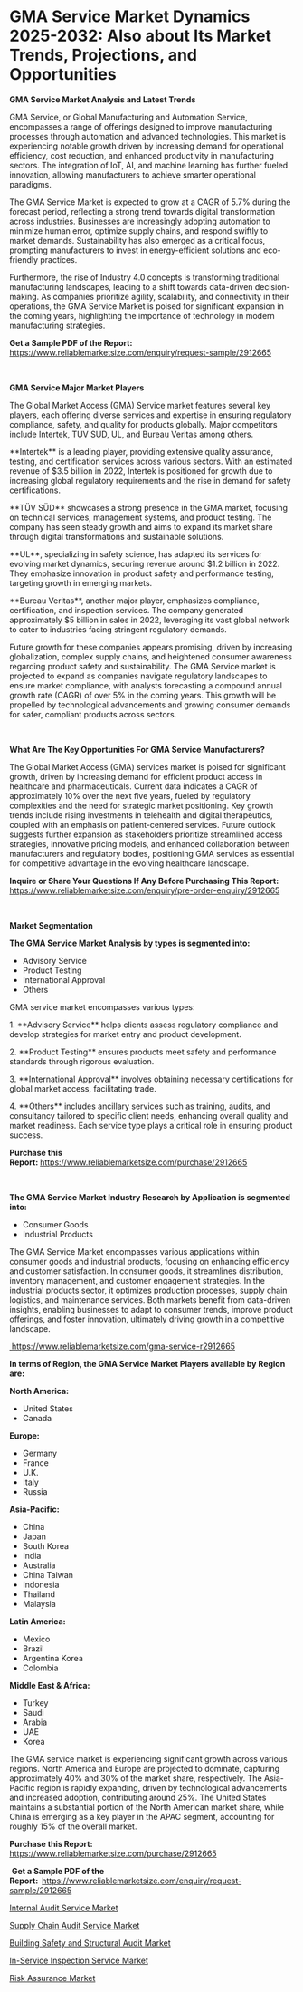 <p><h1>GMA Service Market Dynamics 2025-2032: Also about Its Market Trends, Projections, and Opportunities</h1></p><p><strong>GMA Service Market Analysis and Latest Trends</strong></p>
<p><p>GMA Service, or Global Manufacturing and Automation Service, encompasses a range of offerings designed to improve manufacturing processes through automation and advanced technologies. This market is experiencing notable growth driven by increasing demand for operational efficiency, cost reduction, and enhanced productivity in manufacturing sectors. The integration of IoT, AI, and machine learning has further fueled innovation, allowing manufacturers to achieve smarter operational paradigms.</p><p>The GMA Service Market is expected to grow at a CAGR of 5.7% during the forecast period, reflecting a strong trend towards digital transformation across industries. Businesses are increasingly adopting automation to minimize human error, optimize supply chains, and respond swiftly to market demands. Sustainability has also emerged as a critical focus, prompting manufacturers to invest in energy-efficient solutions and eco-friendly practices. </p><p>Furthermore, the rise of Industry 4.0 concepts is transforming traditional manufacturing landscapes, leading to a shift towards data-driven decision-making. As companies prioritize agility, scalability, and connectivity in their operations, the GMA Service Market is poised for significant expansion in the coming years, highlighting the importance of technology in modern manufacturing strategies.</p></p>
<p><strong>Get a Sample PDF of the Report:&nbsp;</strong> <a href="https://www.reliablemarketsize.com/enquiry/request-sample/2912665?utm_campaign=2034&utm_medium=2&utm_source=Github&utm_content=ia&utm_term=12032025&utm_id=gma-service">https://www.reliablemarketsize.com/enquiry/request-sample/2912665</a></p>
<p>&nbsp;</p>
<p><strong>GMA Service Major Market Players</strong></p>
<p><p>The Global Market Access (GMA) Service market features several key players, each offering diverse services and expertise in ensuring regulatory compliance, safety, and quality for products globally. Major competitors include Intertek, TUV SUD, UL, and Bureau Veritas among others.</p><p>**Intertek** is a leading player, providing extensive quality assurance, testing, and certification services across various sectors. With an estimated revenue of $3.5 billion in 2022, Intertek is positioned for growth due to increasing global regulatory requirements and the rise in demand for safety certifications.</p><p>**TÜV SÜD** showcases a strong presence in the GMA market, focusing on technical services, management systems, and product testing. The company has seen steady growth and aims to expand its market share through digital transformations and sustainable solutions.</p><p>**UL**, specializing in safety science, has adapted its services for evolving market dynamics, securing revenue around $1.2 billion in 2022. They emphasize innovation in product safety and performance testing, targeting growth in emerging markets.</p><p>**Bureau Veritas**, another major player, emphasizes compliance, certification, and inspection services. The company generated approximately $5 billion in sales in 2022, leveraging its vast global network to cater to industries facing stringent regulatory demands.</p><p>Future growth for these companies appears promising, driven by increasing globalization, complex supply chains, and heightened consumer awareness regarding product safety and sustainability. The GMA Service market is projected to expand as companies navigate regulatory landscapes to ensure market compliance, with analysts forecasting a compound annual growth rate (CAGR) of over 5% in the coming years. This growth will be propelled by technological advancements and growing consumer demands for safer, compliant products across sectors.</p></p>
<p>&nbsp;</p>
<p><strong>What Are The Key Opportunities For GMA Service Manufacturers?</strong></p>
<p><p>The Global Market Access (GMA) services market is poised for significant growth, driven by increasing demand for efficient product access in healthcare and pharmaceuticals. Current data indicates a CAGR of approximately 10% over the next five years, fueled by regulatory complexities and the need for strategic market positioning. Key growth trends include rising investments in telehealth and digital therapeutics, coupled with an emphasis on patient-centered services. Future outlook suggests further expansion as stakeholders prioritize streamlined access strategies, innovative pricing models, and enhanced collaboration between manufacturers and regulatory bodies, positioning GMA services as essential for competitive advantage in the evolving healthcare landscape.</p></p>
<p><strong>Inquire or Share Your Questions If Any Before Purchasing This Report:</strong> <a href="https://www.reliablemarketsize.com/enquiry/pre-order-enquiry/2912665?utm_campaign=2034&utm_medium=2&utm_source=Github&utm_content=ia&utm_term=12032025&utm_id=gma-service">https://www.reliablemarketsize.com/enquiry/pre-order-enquiry/2912665</a></p>
<p>&nbsp;</p>
<p><strong>Market Segmentation</strong></p>
<p><strong>The GMA Service Market Analysis by types is segmented into:</strong></p>
<p><ul><li>Advisory Service</li><li>Product Testing</li><li>International Approval</li><li>Others</li></ul></p>
<p><p>GMA service market encompasses various types: </p><p>1. **Advisory Service** helps clients assess regulatory compliance and develop strategies for market entry and product development. </p><p>2. **Product Testing** ensures products meet safety and performance standards through rigorous evaluation. </p><p>3. **International Approval** involves obtaining necessary certifications for global market access, facilitating trade. </p><p>4. **Others** includes ancillary services such as training, audits, and consultancy tailored to specific client needs, enhancing overall quality and market readiness. Each service type plays a critical role in ensuring product success.</p></p>
<p><strong>Purchase this Report:&nbsp;</strong><a href="https://www.reliablemarketsize.com/purchase/2912665?utm_campaign=2034&utm_medium=2&utm_source=Github&utm_content=ia&utm_term=12032025&utm_id=gma-service">https://www.reliablemarketsize.com/purchase/2912665</a></p>
<p>&nbsp;</p>
<p><strong>The GMA Service Market Industry Research by Application is segmented into:</strong></p>
<p><ul><li>Consumer Goods</li><li>Industrial Products</li></ul></p>
<p><p>The GMA Service Market encompasses various applications within consumer goods and industrial products, focusing on enhancing efficiency and customer satisfaction. In consumer goods, it streamlines distribution, inventory management, and customer engagement strategies. In the industrial products sector, it optimizes production processes, supply chain logistics, and maintenance services. Both markets benefit from data-driven insights, enabling businesses to adapt to consumer trends, improve product offerings, and foster innovation, ultimately driving growth in a competitive landscape.</p></p>
<p><a href="https://www.reliablemarketsize.com/gma-service-r2912665?utm_campaign=2034&utm_medium=2&utm_source=Github&utm_content=ia&utm_term=12032025&utm_id=gma-service">&nbsp;https://www.reliablemarketsize.com/gma-service-r2912665</a></p>
<p><strong>In terms of Region, the GMA Service Market Players available by Region are:</strong></p>
<p>
    <p> <strong> North America: </strong>
        <ul>
            <li>United States</li>
            <li>Canada</li>
        </ul>
        </p> 
    <p> <strong> Europe: </strong>
        <ul>
            <li>Germany</li>
            <li>France</li>
            <li>U.K.</li>
            <li>Italy</li>
            <li>Russia</li>
        </ul>
        </p> 
    <p> <strong> Asia-Pacific: </strong>
        <ul>
            <li>China</li>
            <li>Japan</li>
            <li>South Korea</li>
            <li>India</li>
            <li>Australia</li>
            <li>China Taiwan</li>
            <li>Indonesia</li>
            <li>Thailand</li>
            <li>Malaysia</li>
        </ul>
        </p> 
    <p> <strong> Latin America: </strong>
        <ul>
            <li>Mexico</li>
            <li>Brazil</li>
            <li>Argentina Korea</li>
            <li>Colombia</li>
        </ul>
        </p> 
    <p> <strong> Middle East & Africa: </strong>
        <ul>
            <li>Turkey</li>
            <li>Saudi</li>
            <li>Arabia</li>
            <li>UAE</li>
            <li>Korea</li>
        </ul>
    </p>
    </p>
<p><p>The GMA service market is experiencing significant growth across various regions. North America and Europe are projected to dominate, capturing approximately 40% and 30% of the market share, respectively. The Asia-Pacific region is rapidly expanding, driven by technological advancements and increased adoption, contributing around 25%. The United States maintains a substantial portion of the North American market share, while China is emerging as a key player in the APAC segment, accounting for roughly 15% of the overall market.</p></p>
<p><strong>Purchase this Report: </strong><a href="https://www.reliablemarketsize.com/purchase/2912665?utm_campaign=2034&utm_medium=2&utm_source=Github&utm_content=ia&utm_term=12032025&utm_id=gma-service">https://www.reliablemarketsize.com/purchase/2912665</a></p>
<p>&nbsp;<strong>Get a Sample PDF of the Report:&nbsp;&nbsp;</strong><a href="https://www.reliablemarketsize.com/enquiry/request-sample/2912665?utm_campaign=2034&utm_medium=2&utm_source=Github&utm_content=ia&utm_term=12032025&utm_id=gma-service">https://www.reliablemarketsize.com/enquiry/request-sample/2912665</a></p>
<p><strong></strong></p>
<p><p><a href="https://github.com/laconiioba3/Market-Research-Report-List-1/blob/main/internal-audit-service-market.md?utm_campaign=2034&utm_medium=2&utm_source=Github&utm_content=ia&utm_term=12032025&utm_id=gma-service">Internal Audit Service Market</a></p><p><a href="https://github.com/moroesarta/Market-Research-Report-List-1/blob/main/supply-chain-audit-service-market.md?utm_campaign=2034&utm_medium=2&utm_source=Github&utm_content=ia&utm_term=12032025&utm_id=gma-service">Supply Chain Audit Service Market</a></p><p><a href="https://github.com/seherlouize/Market-Research-Report-List-1/blob/main/building-safety-and-structural-audit-market.md?utm_campaign=2034&utm_medium=2&utm_source=Github&utm_content=ia&utm_term=12032025&utm_id=gma-service">Building Safety and Structural Audit Market</a></p><p><a href="https://github.com/sadaandilou/Market-Research-Report-List-1/blob/main/in-service-inspection-service-market.md?utm_campaign=2034&utm_medium=2&utm_source=Github&utm_content=ia&utm_term=12032025&utm_id=gma-service">In-Service Inspection Service Market</a></p><p><a href="https://github.com/ChiragRp1/Market-Research-Report-List-7/blob/main/risk-assurance-market.md?utm_campaign=2034&utm_medium=2&utm_source=Github&utm_content=ia&utm_term=12032025&utm_id=gma-service">Risk Assurance Market</a></p></p>